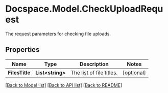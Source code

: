 # Docspace.Model.CheckUploadRequest
The request parameters for checking file uploads.

## Properties

Name | Type | Description | Notes
------------ | ------------- | ------------- | -------------
**FilesTitle** | **List&lt;string&gt;** | The list of file titles. | [optional] 

[[Back to Model list]](../README.md#documentation-for-models) [[Back to API list]](../README.md#documentation-for-api-endpoints) [[Back to README]](../README.md)

